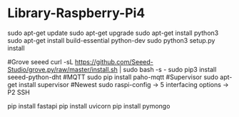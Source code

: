# Library-Raspberry-Pi4
sudo apt-get update
sudo apt-get upgrade
sudo apt-get install python3
sudo apt-get install build-essential python-dev
sudo python3 setup.py install

#Grove seeed
curl -sL https://github.com/Seeed-Studio/grove.py/raw/master/install.sh | sudo bash -s -
sudo pip3 install seeed-python-dht
#MQTT
sudo pip install paho-mqtt
#Supervisor
sudo apt-get install supervisor
#Newest
sudo raspi-config -> 5 interfacing options -> P2 SSH

pip install fastapi
pip install uvicorn
pip install pymongo
